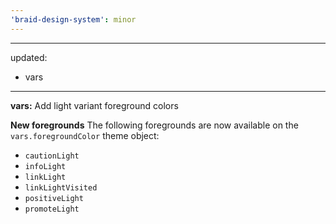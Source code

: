 ```yaml
---
'braid-design-system': minor
---
```


---
updated:
  - vars
---

**vars:** Add light variant foreground colors

**New foregrounds**
The following foregrounds are now available on the `vars.foregroundColor` theme object:
- `cautionLight`
- `infoLight`
- `linkLight`
- `linkLightVisited`
- `positiveLight`
- `promoteLight`
